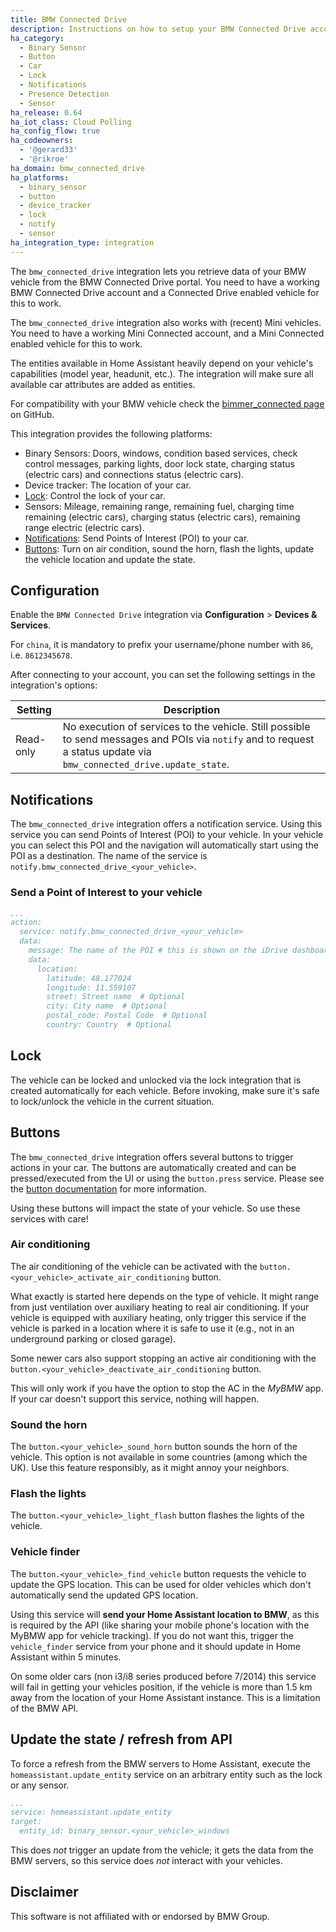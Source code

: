 ```yaml
---
title: BMW Connected Drive
description: Instructions on how to setup your BMW Connected Drive account with Home Assistant.
ha_category:
  - Binary Sensor
  - Button
  - Car
  - Lock
  - Notifications
  - Presence Detection
  - Sensor
ha_release: 0.64
ha_iot_class: Cloud Polling
ha_config_flow: true
ha_codeowners:
  - '@gerard33'
  - '@rikroe'
ha_domain: bmw_connected_drive
ha_platforms:
  - binary_sensor
  - button
  - device_tracker
  - lock
  - notify
  - sensor
ha_integration_type: integration
---
```


The `bmw_connected_drive` integration lets you retrieve data of your BMW vehicle from the BMW Connected Drive portal. You need to have a working BMW Connected Drive account and a Connected Drive enabled vehicle for this to work.

The `bmw_connected_drive` integration also works with (recent) Mini vehicles. You need to have a working Mini Connected account, and a Mini Connected enabled vehicle for this to work.

<div class='note'>
The entities available in Home Assistant heavily depend on your vehicle's capabilities (model year, headunit, etc.). The integration will make sure all available car attributes are added as entities.
</div>

For compatibility with your BMW vehicle check the [bimmer_connected page](https://github.com/bimmerconnected/bimmer_connected) on GitHub.

This integration provides the following platforms:

- Binary Sensors: Doors, windows, condition based services, check control messages, parking lights, door lock state, charging status (electric cars) and connections status (electric cars).
- Device tracker: The location of your car.
- [Lock](/integrations/bmw_connected_drive/#lock): Control the lock of your car.
- Sensors: Mileage, remaining range, remaining fuel, charging time remaining (electric cars), charging status (electric cars), remaining range electric (electric cars).
- [Notifications](/integrations/bmw_connected_drive/#notifications): Send Points of Interest (POI) to your car.
- [Buttons](/integrations/bmw_connected_drive/#buttons): Turn on air condition, sound the horn, flash the lights, update the vehicle location and update the state.

## Configuration

Enable the `BMW Connected Drive` integration via **Configuration** > **Devices & Services**.

<div class='note'>

  For `china`, it is mandatory to prefix your username/phone number with `86`, i.e. `8612345678`.

</div>

After connecting to your account, you can set the following settings in the integration's options:

| Setting | Description |
|---------|-------------|
| Read-only | No execution of services to the vehicle. Still possible to send messages and POIs via `notify` and to request a status update via `bmw_connected_drive.update_state`.

## Notifications

The `bmw_connected_drive` integration offers a notification service. Using this service you can send Points of Interest (POI) to your vehicle. In your vehicle you can select this POI and the navigation will automatically start using the POI as a destination.
The name of the service is `notify.bmw_connected_drive_<your_vehicle>`.

### Send a Point of Interest to your vehicle

```yaml
...
action:
  service: notify.bmw_connected_drive_<your_vehicle>
  data:
    message: The name of the POI # this is shown on the iDrive dashboard
    data:
      location:
        latitude: 48.177024
        longitude: 11.559107
        street: Street name  # Optional
        city: City name  # Optional
        postal_code: Postal Code  # Optional
        country: Country  # Optional
```

## Lock

The vehicle can be locked and unlocked via the lock integration that is created automatically for each vehicle. Before invoking, make sure it's safe to lock/unlock the vehicle in the current situation.

## Buttons

The `bmw_connected_drive` integration offers several buttons to trigger actions in your car. The buttons are automatically created and can be pressed/executed from the UI or using the `button.press` service. Please see the [button documentation](/integrations/button/) for more information.

Using these buttons will impact the state of your vehicle. So use these services with care!

### Air conditioning

The air conditioning of the vehicle can be activated with the `button.<your_vehicle>_activate_air_conditioning` button.

What exactly is started here depends on the type of vehicle. It might range from just ventilation over auxiliary heating to real air conditioning. If your vehicle is equipped with auxiliary heating, only trigger this service if the vehicle is parked in a location where it is safe to use it (e.g., not in an underground parking or closed garage).

Some newer cars also support stopping an active air conditioning with the `button.<your_vehicle>_deactivate_air_conditioning` button.

This will only work if you have the option to stop the AC in the *MyBMW* app. If your car doesn't support this service, nothing will happen.

### Sound the horn

The `button.<your_vehicle>_sound_horn` button sounds the horn of the vehicle. This option is not available in some countries (among which  the UK). Use this feature responsibly, as it might annoy your neighbors.

### Flash the lights

The `button.<your_vehicle>_light_flash` button flashes the lights of the vehicle.

### Vehicle finder

The `button.<your_vehicle>_find_vehicle` button requests the vehicle to update the GPS location. This can be used for older vehicles which don't automatically send the updated GPS location.

<div class="note warning">

  Using this service will **send your Home Assistant location to BMW**, as this is required by the API (like sharing your mobile phone's location with the MyBMW app for vehicle tracking).
  If you do not want this, trigger the `vehicle_finder` service from your phone and it should update in Home Assistant within 5 minutes.

</div>

<div class="note">

  On some older cars (non i3/i8 series produced before 7/2014) this service will fail in getting your vehicles position, if the vehicle is more than 1.5 km away from the location of your Home Assistant instance. This is a limitation of the BMW API.

</div>

## Update the state / refresh from API

To force a refresh from the BMW servers to Home Assistant, execute the `homeassistant.update_entity` service on an arbitrary entity such as the lock or any sensor.

```yaml
...
service: homeassistant.update_entity
target:
  entity_id: binary_sensor.<your_vehicle>_windows
```

This does *not* trigger an update from the vehicle; it gets the data from the BMW servers, so this service does *not* interact with your vehicles.

## Disclaimer

This software is not affiliated with or endorsed by BMW Group.
